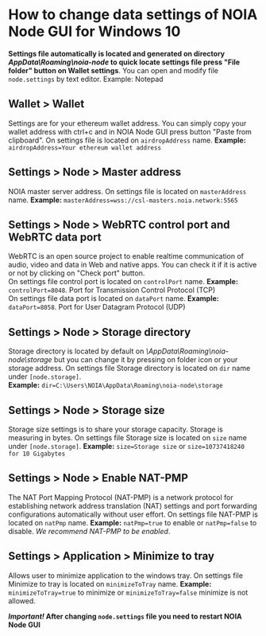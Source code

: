 # How to change data settings of NOIA Node GUI for Windows 10

**Settings file automatically is located and generated on directory _AppData\Roaming\noia-node_ to quick locate settings file press "File folder" button on Wallet settings**. You can open and modify file `node.settings` by text editor. Example: Notepad

## Wallet > Wallet 
Settings are for your ethereum wallet address. You can simply copy your wallet address with ctrl+c and in NOIA Node GUI press button "Paste from clipboard".
On settings file is located on `airdropAddress` name. **Example:** `airdropAddress=Your ethereum wallet address`

## Settings > Node > Master address
NOIA master server address.
On settings file is located on `masterAddress` name. **Example:** `masterAddress=wss://csl-masters.noia.network:5565`

## Settings > Node > WebRTC control port and WebRTC data port
WebRTC is an open source project to enable realtime communication of audio, video and data in Web and native apps. You can check it if it is active or not by clicking on "Check port" button.<br/>
On settings file control port is located on `controlPort` name. **Example:** `controlPort=8048`. Port for Transmission Control Protocol (TCP)<br/>
On settings file data port is located on `dataPort` name. **Example:** `dataPort=8058`. Port for User Datagram Protocol (UDP)

## Settings > Node > Storage directory
Storage directory is located by default on *\AppData\Roaming\noia-node\storage* but you can change it by pressing on folder icon or your storage address.
On settings file Storage directory is located on `dir` name under `[node.storage]`.<br/>**Example:** `dir=C:\Users\NOIA\AppData\Roaming\noia-node\storage`

## Settings > Node > Storage size
Storage size settings is to share your storage capacity. Storage is measuring in bytes.
On settings file Storage size is located on `size` name under `[node.storage]`. **Example:** `size=Storage size` or `size=10737418240 for 10 Gigabytes` 

## Settings > Node > Enable NAT-PMP
The NAT Port Mapping Protocol (NAT-PMP) is a network protocol for establishing network address translation (NAT) settings and port forwarding configurations automatically without user effort.
On settings file NAT-PMP is located on `natPmp` name. **Example:** `natPmp=true` to enable or `natPmp=false` to disable. _We recommend NAT-PMP to be enabled_.

## Settings > Application > Minimize to tray
Allows user to minimize application to the windows tray.
On settings file Minimize to tray is located on `minimizeToTray` name. **Example:** `minimizeToTray=true` to minimize or `minimizeToTray=false` minimize is not allowed.

**_Important!_ After changing `node.settings` file you need to restart NOIA Node GUI**
